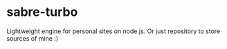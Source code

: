sabre-turbo
===========

Lightweight engine for personal sites on node.js. Or just repository to store sources of mine :)
